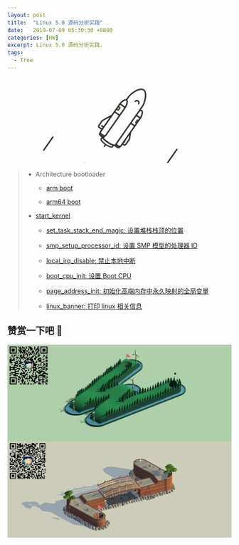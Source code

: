 ```yaml
---
layout: post
title:  "Linux 5.0 源码分析实践"
date:   2019-07-09 05:30:30 +0800
categories: [HW]
excerpt: Linux 5.0 源码分析实践.
tags:
  - Tree
---
```


![](https://raw.githubusercontent.com/EmulateSpace/PictureSet/master/BiscuitOS/kernel/GIF000202.gif)

> - Architecture bootloader
>
>   - [arm boot](https://biscuitos.github.io/blog/ARM-Catalogue-Image/#SC)
>
>   - [arm64 boot](https://biscuitos.github.io/blog/ARM-Catalogue-Image/#SC)
>
> - [start_kernel](https://biscuitos.github.io/blog/SOURCECODE/#A0000)
>
>   - [set_task_stack_end_magic: 设置堆栈栈顶的位置](https://biscuitos.github.io/blog/SOURCECODE/#A0001)
>
>   - [smp_setup_processor_id: 设置 SMP 模型的处理器 ID](https://biscuitos.github.io/blog/SOURCECODE/#A0004)
>
>   - [local_irq_disable: 禁止本地中断](https://biscuitos.github.io/blog/SOURCECODE/#A0011)
>
>   - [boot_cpu_init: 设置 Boot CPU](https://biscuitos.github.io/blog/SOURCECODE/#A0014)
>
>   - [page_address_init: 初始化高端内存中永久映射的全局变量](https://biscuitos.github.io/blog/SOURCECODE/#A0033)
>
>   - [linux_banner: 打印 linux 相关信息](https://biscuitos.github.io/blog/SOURCECODE/#A0036)


## 赞赏一下吧 🙂

![MMU](https://raw.githubusercontent.com/EmulateSpace/PictureSet/master/BiscuitOS/kernel/HAB000036.jpg)
